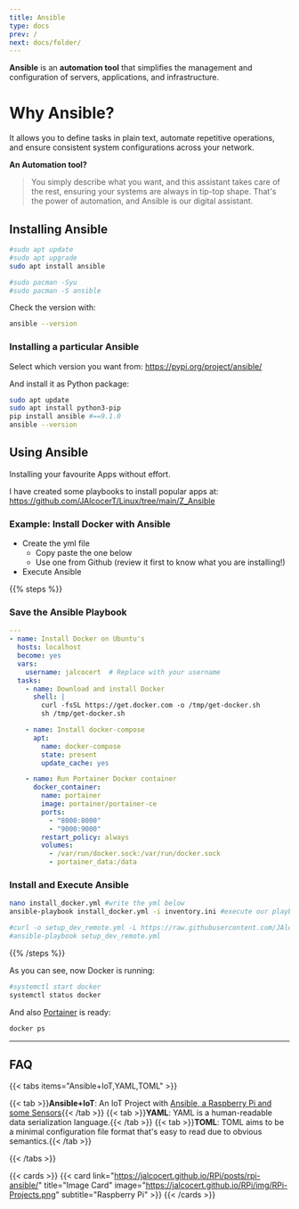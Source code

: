 ```yaml
---
title: Ansible
type: docs
prev: /
next: docs/folder/
---
```


**Ansible** is an **automation tool** that simplifies the management and configuration of servers, applications, and infrastructure. 

# Why Ansible?

It allows you to define tasks in plain text, automate repetitive operations, and ensure consistent system configurations across your network.

**An Automation tool?**

> You simply describe what you want, and this assistant takes care of the rest, ensuring your systems are always in tip-top shape. That's the power of automation, and Ansible is our digital assistant.

## Installing Ansible

```sh
#sudo apt update
#sudo apt upgrade
sudo apt install ansible

#sudo pacman -Syu
#sudo pacman -S ansible
```

Check the version with:

```sh
ansible --version
```

### Installing a particular Ansible

Select which version you want from: <https://pypi.org/project/ansible/>

And install it as Python package:

```sh
sudo apt update
sudo apt install python3-pip
pip install ansible #==9.1.0
ansible --version
```

## Using Ansible

Installing your favourite Apps without effort.

I have created some playbooks to install popular apps at: <https://github.com/JAlcocerT/Linux/tree/main/Z_Ansible>


### Example: Install Docker with Ansible

* Create the yml file 
    * Copy paste the one below
    * Use one from Github (review it first to know what you are installing!)
* Execute Ansible

{{% steps %}}

### Save the Ansible Playbook

```yml
---
- name: Install Docker on Ubuntu's
  hosts: localhost
  become: yes
  vars:
    username: jalcocert  # Replace with your username
  tasks:
    - name: Download and install Docker
      shell: |
        curl -fsSL https://get.docker.com -o /tmp/get-docker.sh
        sh /tmp/get-docker.sh

    - name: Install docker-compose
      apt:
        name: docker-compose
        state: present
        update_cache: yes

    - name: Run Portainer Docker container
      docker_container:
        name: portainer
        image: portainer/portainer-ce
        ports:
          - "8000:8000"
          - "9000:9000"
        restart_policy: always
        volumes:
          - /var/run/docker.sock:/var/run/docker.sock
          - portainer_data:/data
```

### Install and Execute Ansible

```sh
nano install_docker.yml #write the yml below
ansible-playbook install_docker.yml -i inventory.ini #execute our playbook

#curl -o setup_dev_remote.yml -L https://raw.githubusercontent.com/JAlcocerT/Linux/main/Z_Ansible/setup_dev_remote.yml
#ansible-playbook setup_dev_remote.yml
```
{{% /steps %}}


As you can see, now Docker is running:

```sh
#systemctl start docker
systemctl status docker
```

And also [Portainer](https://fossengineer.com/selfhosting-portainer-docker/) is ready:

```sh
docker ps
```

---

## FAQ

{{< tabs items="Ansible+IoT,YAML,TOML" >}}

  {{< tab >}}**Ansible+IoT**: An IoT Project with [Ansible, a Raspberry Pi and some Sensors](https://jalcocert.github.io/RPi/posts/rpi-ansible/){{< /tab >}}
  {{< tab >}}**YAML**: YAML is a human-readable data serialization language.{{< /tab >}}
  {{< tab >}}**TOML**: TOML aims to be a minimal configuration file format that's easy to read due to obvious semantics.{{< /tab >}}

{{< /tabs >}}


{{< cards >}}
  {{< card link="https://jalcocert.github.io/RPi/posts/rpi-ansible/" title="Image Card" image="https://jalcocert.github.io/RPi/img/RPi-Projects.png" subtitle="Raspberry Pi" >}}
{{< /cards >}}


<!-- {{< cards >}}
  {{< card link="https://jalcocert.github.io/RPi/posts/rpi-ansible/" title="Image Card" image="https://source.unsplash.com/featured/800x600?landscape" subtitle="Raspberry Pi" >}}
{{< /cards >}} -->